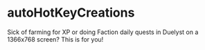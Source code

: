 # autoHotKeyCreations
Sick of farming for XP or doing Faction daily quests in Duelyst on a 1366x768 screen?
This is for you!
